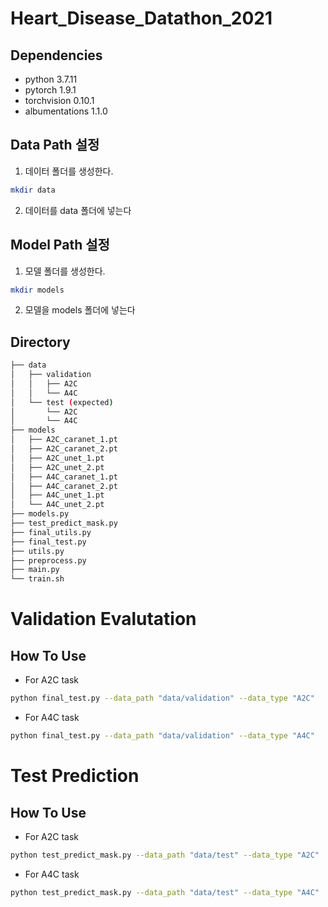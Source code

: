 # Heart_Disease_Datathon_2021

## Dependencies ##
* python 3.7.11
* pytorch 1.9.1
* torchvision 0.10.1
* albumentations 1.1.0

## Data Path 설정
1. 데이터 폴더를 생성한다.
```bash
mkdir data
```
2. 데이터를 data 폴더에 넣는다

## Model Path 설정
1. 모델 폴더를 생성한다.
```bash
mkdir models
```
2. 모델을 models 폴더에 넣는다

## Directory
```bash
├── data
│   ├── validation
│   │   ├── A2C
│   │   └── A4C
│   └── test (expected)
│       └── A2C
│       └── A4C
├── models
│   ├── A2C_caranet_1.pt
│   ├── A2C_caranet_2.pt
│   ├── A2C_unet_1.pt
│   ├── A2C_unet_2.pt
│   ├── A4C_caranet_1.pt
│   ├── A4C_caranet_2.pt
│   ├── A4C_unet_1.pt
│   └── A4C_unet_2.pt
├── models.py
├── test_predict_mask.py
├── final_utils.py
├── final_test.py
├── utils.py
├── preprocess.py
├── main.py
└── train.sh

``` 
# Validation Evalutation

## How To Use
- For A2C task
```bash
python final_test.py --data_path "data/validation" --data_type "A2C" 
```

- For A4C task
```bash
python final_test.py --data_path "data/validation" --data_type "A4C"
```


# Test Prediction

## How To Use
- For A2C task
```bash
python test_predict_mask.py --data_path "data/test" --data_type "A2C" 
```

- For A4C task
```bash
python test_predict_mask.py --data_path "data/test" --data_type "A4C"
```
